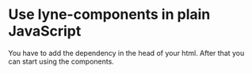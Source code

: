 # Use lyne-components in plain JavaScript

You have to add the dependency in the head of your html. After that you can start using the components.
